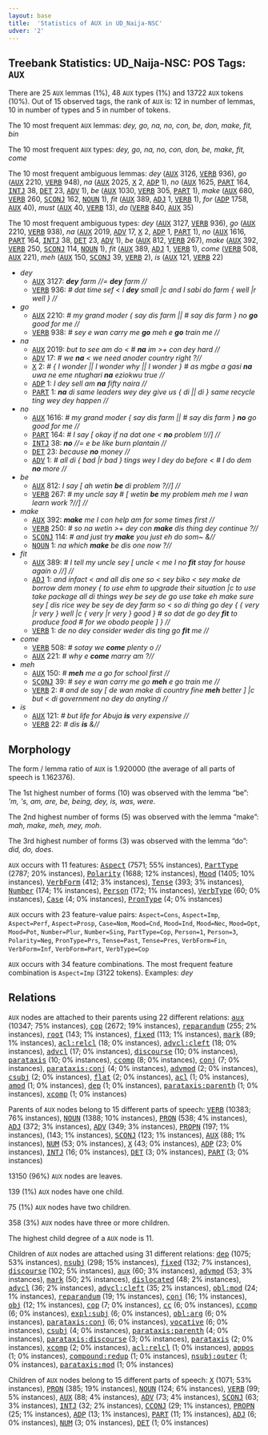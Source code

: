 ```yaml
---
layout: base
title:  'Statistics of AUX in UD_Naija-NSC'
udver: '2'
---
```


## Treebank Statistics: UD_Naija-NSC: POS Tags: `AUX`

There are 25 `AUX` lemmas (1%), 48 `AUX` types (1%) and 13722 `AUX` tokens (10%).
Out of 15 observed tags, the rank of `AUX` is: 12 in number of lemmas, 10 in number of types and 5 in number of tokens.

The 10 most frequent `AUX` lemmas: <em>dey, go, na, no, con, be, don, make, fit, bin</em>

The 10 most frequent `AUX` types:  <em>dey, go, na, no, con, don, be, make, fit, come</em>

The 10 most frequent ambiguous lemmas: <em>dey</em> (<tt><a href="pcm_nsc-pos-AUX.html">AUX</a></tt> 3126, <tt><a href="pcm_nsc-pos-VERB.html">VERB</a></tt> 936), <em>go</em> (<tt><a href="pcm_nsc-pos-AUX.html">AUX</a></tt> 2210, <tt><a href="pcm_nsc-pos-VERB.html">VERB</a></tt> 948), <em>na</em> (<tt><a href="pcm_nsc-pos-AUX.html">AUX</a></tt> 2025, <tt><a href="pcm_nsc-pos-X.html">X</a></tt> 2, <tt><a href="pcm_nsc-pos-ADP.html">ADP</a></tt> 1), <em>no</em> (<tt><a href="pcm_nsc-pos-AUX.html">AUX</a></tt> 1625, <tt><a href="pcm_nsc-pos-PART.html">PART</a></tt> 164, <tt><a href="pcm_nsc-pos-INTJ.html">INTJ</a></tt> 38, <tt><a href="pcm_nsc-pos-DET.html">DET</a></tt> 23, <tt><a href="pcm_nsc-pos-ADV.html">ADV</a></tt> 1), <em>be</em> (<tt><a href="pcm_nsc-pos-AUX.html">AUX</a></tt> 1030, <tt><a href="pcm_nsc-pos-VERB.html">VERB</a></tt> 305, <tt><a href="pcm_nsc-pos-PART.html">PART</a></tt> 1), <em>make</em> (<tt><a href="pcm_nsc-pos-AUX.html">AUX</a></tt> 680, <tt><a href="pcm_nsc-pos-VERB.html">VERB</a></tt> 260, <tt><a href="pcm_nsc-pos-SCONJ.html">SCONJ</a></tt> 162, <tt><a href="pcm_nsc-pos-NOUN.html">NOUN</a></tt> 1), <em>fit</em> (<tt><a href="pcm_nsc-pos-AUX.html">AUX</a></tt> 389, <tt><a href="pcm_nsc-pos-ADJ.html">ADJ</a></tt> 1, <tt><a href="pcm_nsc-pos-VERB.html">VERB</a></tt> 1), <em>for</em> (<tt><a href="pcm_nsc-pos-ADP.html">ADP</a></tt> 1758, <tt><a href="pcm_nsc-pos-AUX.html">AUX</a></tt> 40), <em>must</em> (<tt><a href="pcm_nsc-pos-AUX.html">AUX</a></tt> 40, <tt><a href="pcm_nsc-pos-VERB.html">VERB</a></tt> 13), <em>do</em> (<tt><a href="pcm_nsc-pos-VERB.html">VERB</a></tt> 840, <tt><a href="pcm_nsc-pos-AUX.html">AUX</a></tt> 35)

The 10 most frequent ambiguous types:  <em>dey</em> (<tt><a href="pcm_nsc-pos-AUX.html">AUX</a></tt> 3127, <tt><a href="pcm_nsc-pos-VERB.html">VERB</a></tt> 936), <em>go</em> (<tt><a href="pcm_nsc-pos-AUX.html">AUX</a></tt> 2210, <tt><a href="pcm_nsc-pos-VERB.html">VERB</a></tt> 938), <em>na</em> (<tt><a href="pcm_nsc-pos-AUX.html">AUX</a></tt> 2019, <tt><a href="pcm_nsc-pos-ADV.html">ADV</a></tt> 17, <tt><a href="pcm_nsc-pos-X.html">X</a></tt> 2, <tt><a href="pcm_nsc-pos-ADP.html">ADP</a></tt> 1, <tt><a href="pcm_nsc-pos-PART.html">PART</a></tt> 1), <em>no</em> (<tt><a href="pcm_nsc-pos-AUX.html">AUX</a></tt> 1616, <tt><a href="pcm_nsc-pos-PART.html">PART</a></tt> 164, <tt><a href="pcm_nsc-pos-INTJ.html">INTJ</a></tt> 38, <tt><a href="pcm_nsc-pos-DET.html">DET</a></tt> 23, <tt><a href="pcm_nsc-pos-ADV.html">ADV</a></tt> 1), <em>be</em> (<tt><a href="pcm_nsc-pos-AUX.html">AUX</a></tt> 812, <tt><a href="pcm_nsc-pos-VERB.html">VERB</a></tt> 267), <em>make</em> (<tt><a href="pcm_nsc-pos-AUX.html">AUX</a></tt> 392, <tt><a href="pcm_nsc-pos-VERB.html">VERB</a></tt> 250, <tt><a href="pcm_nsc-pos-SCONJ.html">SCONJ</a></tt> 114, <tt><a href="pcm_nsc-pos-NOUN.html">NOUN</a></tt> 1), <em>fit</em> (<tt><a href="pcm_nsc-pos-AUX.html">AUX</a></tt> 389, <tt><a href="pcm_nsc-pos-ADJ.html">ADJ</a></tt> 1, <tt><a href="pcm_nsc-pos-VERB.html">VERB</a></tt> 1), <em>come</em> (<tt><a href="pcm_nsc-pos-VERB.html">VERB</a></tt> 508, <tt><a href="pcm_nsc-pos-AUX.html">AUX</a></tt> 221), <em>meh</em> (<tt><a href="pcm_nsc-pos-AUX.html">AUX</a></tt> 150, <tt><a href="pcm_nsc-pos-SCONJ.html">SCONJ</a></tt> 39, <tt><a href="pcm_nsc-pos-VERB.html">VERB</a></tt> 2), <em>is</em> (<tt><a href="pcm_nsc-pos-AUX.html">AUX</a></tt> 121, <tt><a href="pcm_nsc-pos-VERB.html">VERB</a></tt> 22)


* <em>dey</em>
  * <tt><a href="pcm_nsc-pos-AUX.html">AUX</a></tt> 3127: <em><b>dey</b> farm //= <b>dey</b> farm //</em>
  * <tt><a href="pcm_nsc-pos-VERB.html">VERB</a></tt> 936: <em># dat time sef < I <b>dey</b> small |c and I sabi do farm { well |r well } //</em>
* <em>go</em>
  * <tt><a href="pcm_nsc-pos-AUX.html">AUX</a></tt> 2210: <em># my grand moder { say dis farm || # say dis farm } no <b>go</b> good for me //</em>
  * <tt><a href="pcm_nsc-pos-VERB.html">VERB</a></tt> 938: <em># sey e wan carry me <b>go</b> meh e <b>go</b> train me //</em>
* <em>na</em>
  * <tt><a href="pcm_nsc-pos-AUX.html">AUX</a></tt> 2019: <em>but to see am do < # <b>na</b> im >+ con dey hard //</em>
  * <tt><a href="pcm_nsc-pos-ADV.html">ADV</a></tt> 17: <em># we <b>na</b> < we need anoder country right ?//</em>
  * <tt><a href="pcm_nsc-pos-X.html">X</a></tt> 2: <em># { I wonder || I wonder why || I wonder } # as mgbe a gasi <b>na</b> uwa ne eme ntughari <b>na</b> eziokwu true //</em>
  * <tt><a href="pcm_nsc-pos-ADP.html">ADP</a></tt> 1: <em>I dey sell am <b>na</b> fifty naira //</em>
  * <tt><a href="pcm_nsc-pos-PART.html">PART</a></tt> 1: <em><b>na</b> di same leaders wey dey give us { di || di } same recycle ting wey dey happen //</em>
* <em>no</em>
  * <tt><a href="pcm_nsc-pos-AUX.html">AUX</a></tt> 1616: <em># my grand moder { say dis farm || # say dis farm } <b>no</b> go good for me //</em>
  * <tt><a href="pcm_nsc-pos-PART.html">PART</a></tt> 164: <em># I say [ okay if na dat one < <b>no</b> problem !//] //</em>
  * <tt><a href="pcm_nsc-pos-INTJ.html">INTJ</a></tt> 38: <em><b>no</b> //= e be like burn plantain //</em>
  * <tt><a href="pcm_nsc-pos-DET.html">DET</a></tt> 23: <em>because <b>no</b> money //</em>
  * <tt><a href="pcm_nsc-pos-ADV.html">ADV</a></tt> 1: <em># all di { bad |r bad } tings wey I dey do before < # I do dem <b>no</b> more //</em>
* <em>be</em>
  * <tt><a href="pcm_nsc-pos-AUX.html">AUX</a></tt> 812: <em>I say [ ah wetin <b>be</b> di problem ?//] //</em>
  * <tt><a href="pcm_nsc-pos-VERB.html">VERB</a></tt> 267: <em># my uncle say # [ wetin <b>be</b> my problem meh me I wan learn work ?//] //</em>
* <em>make</em>
  * <tt><a href="pcm_nsc-pos-AUX.html">AUX</a></tt> 392: <em><b>make</b> me I con help am for some times first //</em>
  * <tt><a href="pcm_nsc-pos-VERB.html">VERB</a></tt> 250: <em># so na wetin >+ dey con <b>make</b> dis thing dey continue ?//</em>
  * <tt><a href="pcm_nsc-pos-SCONJ.html">SCONJ</a></tt> 114: <em># and just try <b>make</b> you just eh do som~ &//</em>
  * <tt><a href="pcm_nsc-pos-NOUN.html">NOUN</a></tt> 1: <em>na which <b>make</b> be dis one now ?//</em>
* <em>fit</em>
  * <tt><a href="pcm_nsc-pos-AUX.html">AUX</a></tt> 389: <em># I tell my uncle sey [ uncle < me I no <b>fit</b> stay for house again o //] //</em>
  * <tt><a href="pcm_nsc-pos-ADJ.html">ADJ</a></tt> 1: <em>and infact < and all dis one so < sey biko < sey make de borrow dem money { to use ehm to upgrade their situation |c to use take package all di things wey be sey de go use take eh make sure sey [ dis rice wey be sey de dey farm so < so di thing go dey { { very |r very } well |c { very |r very } good } # so dat de go dey <b>fit</b> to produce food # for we obodo people ] } //</em>
  * <tt><a href="pcm_nsc-pos-VERB.html">VERB</a></tt> 1: <em>de no dey consider weder dis ting go <b>fit</b> me //</em>
* <em>come</em>
  * <tt><a href="pcm_nsc-pos-VERB.html">VERB</a></tt> 508: <em># sotay we <b>come</b> plenty o //</em>
  * <tt><a href="pcm_nsc-pos-AUX.html">AUX</a></tt> 221: <em># why e <b>come</b> marry am ?//</em>
* <em>meh</em>
  * <tt><a href="pcm_nsc-pos-AUX.html">AUX</a></tt> 150: <em># <b>meh</b> me a go for school first //</em>
  * <tt><a href="pcm_nsc-pos-SCONJ.html">SCONJ</a></tt> 39: <em># sey e wan carry me go <b>meh</b> e go train me //</em>
  * <tt><a href="pcm_nsc-pos-VERB.html">VERB</a></tt> 2: <em># and de say [ de wan make di country fine <b>meh</b> better ] |c but < di government no dey do anyting //</em>
* <em>is</em>
  * <tt><a href="pcm_nsc-pos-AUX.html">AUX</a></tt> 121: <em># but life for Abuja <b>is</b> very expensive //</em>
  * <tt><a href="pcm_nsc-pos-VERB.html">VERB</a></tt> 22: <em># dis <b>is</b> &//</em>

## Morphology

The form / lemma ratio of `AUX` is 1.920000 (the average of all parts of speech is 1.162376).

The 1st highest number of forms (10) was observed with the lemma “be”: <em>'m, 's, am, are, be, being, dey, is, was, were</em>.

The 2nd highest number of forms (5) was observed with the lemma “make”: <em>mah, make, meh, mey, moh</em>.

The 3rd highest number of forms (3) was observed with the lemma “do”: <em>did, do, does</em>.

`AUX` occurs with 11 features: <tt><a href="pcm_nsc-feat-Aspect.html">Aspect</a></tt> (7571; 55% instances), <tt><a href="pcm_nsc-feat-PartType.html">PartType</a></tt> (2787; 20% instances), <tt><a href="pcm_nsc-feat-Polarity.html">Polarity</a></tt> (1688; 12% instances), <tt><a href="pcm_nsc-feat-Mood.html">Mood</a></tt> (1405; 10% instances), <tt><a href="pcm_nsc-feat-VerbForm.html">VerbForm</a></tt> (412; 3% instances), <tt><a href="pcm_nsc-feat-Tense.html">Tense</a></tt> (393; 3% instances), <tt><a href="pcm_nsc-feat-Number.html">Number</a></tt> (174; 1% instances), <tt><a href="pcm_nsc-feat-Person.html">Person</a></tt> (172; 1% instances), <tt><a href="pcm_nsc-feat-VerbType.html">VerbType</a></tt> (60; 0% instances), <tt><a href="pcm_nsc-feat-Case.html">Case</a></tt> (4; 0% instances), <tt><a href="pcm_nsc-feat-PronType.html">PronType</a></tt> (4; 0% instances)

`AUX` occurs with 23 feature-value pairs: `Aspect=Cons`, `Aspect=Imp`, `Aspect=Perf`, `Aspect=Prosp`, `Case=Nom`, `Mood=Cnd`, `Mood=Ind`, `Mood=Nec`, `Mood=Opt`, `Mood=Pot`, `Number=Plur`, `Number=Sing`, `PartType=Cop`, `Person=1`, `Person=3`, `Polarity=Neg`, `PronType=Prs`, `Tense=Past`, `Tense=Pres`, `VerbForm=Fin`, `VerbForm=Inf`, `VerbForm=Part`, `VerbType=Cop`

`AUX` occurs with 34 feature combinations.
The most frequent feature combination is `Aspect=Imp` (3122 tokens).
Examples: <em>dey</em>


## Relations

`AUX` nodes are attached to their parents using 22 different relations: <tt><a href="pcm_nsc-dep-aux.html">aux</a></tt> (10347; 75% instances), <tt><a href="pcm_nsc-dep-cop.html">cop</a></tt> (2672; 19% instances), <tt><a href="pcm_nsc-dep-reparandum.html">reparandum</a></tt> (255; 2% instances), <tt><a href="pcm_nsc-dep-root.html">root</a></tt> (143; 1% instances), <tt><a href="pcm_nsc-dep-fixed.html">fixed</a></tt> (113; 1% instances), <tt><a href="pcm_nsc-dep-mark.html">mark</a></tt> (89; 1% instances), <tt><a href="pcm_nsc-dep-acl-relcl.html">acl:relcl</a></tt> (18; 0% instances), <tt><a href="pcm_nsc-dep-advcl-cleft.html">advcl:cleft</a></tt> (18; 0% instances), <tt><a href="pcm_nsc-dep-advcl.html">advcl</a></tt> (17; 0% instances), <tt><a href="pcm_nsc-dep-discourse.html">discourse</a></tt> (10; 0% instances), <tt><a href="pcm_nsc-dep-parataxis.html">parataxis</a></tt> (10; 0% instances), <tt><a href="pcm_nsc-dep-ccomp.html">ccomp</a></tt> (8; 0% instances), <tt><a href="pcm_nsc-dep-conj.html">conj</a></tt> (7; 0% instances), <tt><a href="pcm_nsc-dep-parataxis-conj.html">parataxis:conj</a></tt> (4; 0% instances), <tt><a href="pcm_nsc-dep-advmod.html">advmod</a></tt> (2; 0% instances), <tt><a href="pcm_nsc-dep-csubj.html">csubj</a></tt> (2; 0% instances), <tt><a href="pcm_nsc-dep-flat.html">flat</a></tt> (2; 0% instances), <tt><a href="pcm_nsc-dep-acl.html">acl</a></tt> (1; 0% instances), <tt><a href="pcm_nsc-dep-amod.html">amod</a></tt> (1; 0% instances), <tt><a href="pcm_nsc-dep-dep.html">dep</a></tt> (1; 0% instances), <tt><a href="pcm_nsc-dep-parataxis-parenth.html">parataxis:parenth</a></tt> (1; 0% instances), <tt><a href="pcm_nsc-dep-xcomp.html">xcomp</a></tt> (1; 0% instances)

Parents of `AUX` nodes belong to 15 different parts of speech: <tt><a href="pcm_nsc-pos-VERB.html">VERB</a></tt> (10383; 76% instances), <tt><a href="pcm_nsc-pos-NOUN.html">NOUN</a></tt> (1388; 10% instances), <tt><a href="pcm_nsc-pos-PRON.html">PRON</a></tt> (538; 4% instances), <tt><a href="pcm_nsc-pos-ADJ.html">ADJ</a></tt> (372; 3% instances), <tt><a href="pcm_nsc-pos-ADV.html">ADV</a></tt> (349; 3% instances), <tt><a href="pcm_nsc-pos-PROPN.html">PROPN</a></tt> (197; 1% instances),  (143; 1% instances), <tt><a href="pcm_nsc-pos-SCONJ.html">SCONJ</a></tt> (123; 1% instances), <tt><a href="pcm_nsc-pos-AUX.html">AUX</a></tt> (88; 1% instances), <tt><a href="pcm_nsc-pos-NUM.html">NUM</a></tt> (53; 0% instances), <tt><a href="pcm_nsc-pos-X.html">X</a></tt> (43; 0% instances), <tt><a href="pcm_nsc-pos-ADP.html">ADP</a></tt> (23; 0% instances), <tt><a href="pcm_nsc-pos-INTJ.html">INTJ</a></tt> (16; 0% instances), <tt><a href="pcm_nsc-pos-DET.html">DET</a></tt> (3; 0% instances), <tt><a href="pcm_nsc-pos-PART.html">PART</a></tt> (3; 0% instances)

13150 (96%) `AUX` nodes are leaves.

139 (1%) `AUX` nodes have one child.

75 (1%) `AUX` nodes have two children.

358 (3%) `AUX` nodes have three or more children.

The highest child degree of a `AUX` node is 11.

Children of `AUX` nodes are attached using 31 different relations: <tt><a href="pcm_nsc-dep-dep.html">dep</a></tt> (1075; 53% instances), <tt><a href="pcm_nsc-dep-nsubj.html">nsubj</a></tt> (298; 15% instances), <tt><a href="pcm_nsc-dep-fixed.html">fixed</a></tt> (132; 7% instances), <tt><a href="pcm_nsc-dep-discourse.html">discourse</a></tt> (102; 5% instances), <tt><a href="pcm_nsc-dep-aux.html">aux</a></tt> (60; 3% instances), <tt><a href="pcm_nsc-dep-advmod.html">advmod</a></tt> (53; 3% instances), <tt><a href="pcm_nsc-dep-mark.html">mark</a></tt> (50; 2% instances), <tt><a href="pcm_nsc-dep-dislocated.html">dislocated</a></tt> (48; 2% instances), <tt><a href="pcm_nsc-dep-advcl.html">advcl</a></tt> (36; 2% instances), <tt><a href="pcm_nsc-dep-advcl-cleft.html">advcl:cleft</a></tt> (35; 2% instances), <tt><a href="pcm_nsc-dep-obl-mod.html">obl:mod</a></tt> (24; 1% instances), <tt><a href="pcm_nsc-dep-reparandum.html">reparandum</a></tt> (19; 1% instances), <tt><a href="pcm_nsc-dep-conj.html">conj</a></tt> (16; 1% instances), <tt><a href="pcm_nsc-dep-obj.html">obj</a></tt> (12; 1% instances), <tt><a href="pcm_nsc-dep-cop.html">cop</a></tt> (7; 0% instances), <tt><a href="pcm_nsc-dep-cc.html">cc</a></tt> (6; 0% instances), <tt><a href="pcm_nsc-dep-ccomp.html">ccomp</a></tt> (6; 0% instances), <tt><a href="pcm_nsc-dep-expl-subj.html">expl:subj</a></tt> (6; 0% instances), <tt><a href="pcm_nsc-dep-obl-arg.html">obl:arg</a></tt> (6; 0% instances), <tt><a href="pcm_nsc-dep-parataxis-conj.html">parataxis:conj</a></tt> (6; 0% instances), <tt><a href="pcm_nsc-dep-vocative.html">vocative</a></tt> (6; 0% instances), <tt><a href="pcm_nsc-dep-csubj.html">csubj</a></tt> (4; 0% instances), <tt><a href="pcm_nsc-dep-parataxis-parenth.html">parataxis:parenth</a></tt> (4; 0% instances), <tt><a href="pcm_nsc-dep-parataxis-discourse.html">parataxis:discourse</a></tt> (3; 0% instances), <tt><a href="pcm_nsc-dep-parataxis.html">parataxis</a></tt> (2; 0% instances), <tt><a href="pcm_nsc-dep-xcomp.html">xcomp</a></tt> (2; 0% instances), <tt><a href="pcm_nsc-dep-acl-relcl.html">acl:relcl</a></tt> (1; 0% instances), <tt><a href="pcm_nsc-dep-appos.html">appos</a></tt> (1; 0% instances), <tt><a href="pcm_nsc-dep-compound-redup.html">compound:redup</a></tt> (1; 0% instances), <tt><a href="pcm_nsc-dep-nsubj-outer.html">nsubj:outer</a></tt> (1; 0% instances), <tt><a href="pcm_nsc-dep-parataxis-mod.html">parataxis:mod</a></tt> (1; 0% instances)

Children of `AUX` nodes belong to 15 different parts of speech: <tt><a href="pcm_nsc-pos-X.html">X</a></tt> (1071; 53% instances), <tt><a href="pcm_nsc-pos-PRON.html">PRON</a></tt> (385; 19% instances), <tt><a href="pcm_nsc-pos-NOUN.html">NOUN</a></tt> (124; 6% instances), <tt><a href="pcm_nsc-pos-VERB.html">VERB</a></tt> (99; 5% instances), <tt><a href="pcm_nsc-pos-AUX.html">AUX</a></tt> (88; 4% instances), <tt><a href="pcm_nsc-pos-ADV.html">ADV</a></tt> (73; 4% instances), <tt><a href="pcm_nsc-pos-SCONJ.html">SCONJ</a></tt> (63; 3% instances), <tt><a href="pcm_nsc-pos-INTJ.html">INTJ</a></tt> (32; 2% instances), <tt><a href="pcm_nsc-pos-CCONJ.html">CCONJ</a></tt> (29; 1% instances), <tt><a href="pcm_nsc-pos-PROPN.html">PROPN</a></tt> (25; 1% instances), <tt><a href="pcm_nsc-pos-ADP.html">ADP</a></tt> (13; 1% instances), <tt><a href="pcm_nsc-pos-PART.html">PART</a></tt> (11; 1% instances), <tt><a href="pcm_nsc-pos-ADJ.html">ADJ</a></tt> (6; 0% instances), <tt><a href="pcm_nsc-pos-NUM.html">NUM</a></tt> (3; 0% instances), <tt><a href="pcm_nsc-pos-DET.html">DET</a></tt> (1; 0% instances)

